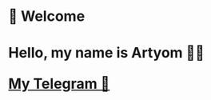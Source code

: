 <h1> 👋 Welcome <h1>
<h8>  Hello, my name is Artyom 🧑‍💻 <h8>
<p> <a href = https://t.me/elprimo_0>  My Telegram 🧾 <a> <p>
